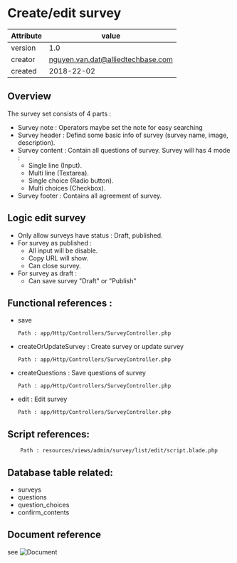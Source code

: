 # Create/edit survey

Attribute | value
--------- |---------
version   | 1.0
creator   | nguyen.van.dat@alliedtechbase.com
created   | 2018-22-02


## Overview
The survey set consists of 4 parts : 
   * Survey note : Operators maybe set the note for easy searching
   * Survey header : Defind some basic info of survey (survey name, image, description).
   * Survey content : Contain all questions of survey. Survey will has 4 mode :
     * Single line (Input).
     * Multi line (Textarea).
     * Single choice (Radio button).
     * Multi choices (Checkbox).
   * Survey footer : Contains all agreement of survey.

## Logic edit survey

  * Only allow surveys have status : Draft, published.
  * For survey as published : 
      * All input will be disable.
      * Copy URL will show.
      * Can close survey.
  * For survey as draft : 
      * Can save survey "Draft" or "Publish"
          
## Functional references :
  * save
       
  
        Path : app/Http/Controllers/SurveyController.php     
       
  * createOrUpdateSurvey : Create survey or update survey
           
  
        Path : app/Http/Controllers/SurveyController.php
  
  * createQuestions : Save questions of survey
             
  
        Path : app/Http/Controllers/SurveyController.php
        
  * edit : Edit survey
               
    
        Path : app/Http/Controllers/SurveyController.php
    
## Script references: 
    
    
        Path : resources/views/admin/survey/list/edit/script.blade.php
    
## Database table related:
  * surveys
  * questions
  * question_choices
  * confirm_contents
  
## Document reference

   see ![Document](https://docs.google.com/spreadsheets/d/1KZBQCwq3FLdunpxjGNZlLA58ZovPQ_9wuOiBkCXG2Os/edit#gid=2052209060)
